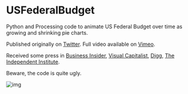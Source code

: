 # USFederalBudget
Python and Processing code to animate US Federal Budget over time as growing and shrinking pie charts.

Published originally on [Twitter](https://twitter.com/wgeary/status/1038837666937282560). Full video available on [Vimeo](https://vimeo.com/288958060).

Received some press in [Business Insider](https://www.businessinsider.com/discretionary-spending-in-the-us-has-doubled-since-the-1960s-2018-9), [Visual Capitalist](https://www.visualcapitalist.com/50-years-u-s-discretionary-spending/), [Digg](http://digg.com/2018/us-discretionary-spending-over-time), [The Independent Institute](http://blog.independent.org/2018/09/24/the-growth-of-discretionary-and-mandatory-spending/).

Beware, the code is quite ugly.

![img](https://i.imgur.com/oDkp3DN.jpg)





